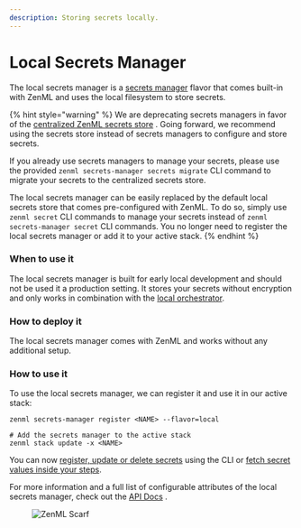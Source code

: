 ```yaml
---
description: Storing secrets locally.
---
```


# Local Secrets Manager

The local secrets manager is a [secrets manager](secrets-managers.md) flavor that comes built-in with ZenML and uses the
local filesystem to store secrets.

{% hint style="warning" %}
We are deprecating secrets managers in favor of
the [centralized ZenML secrets store](/docs/book/platform-guide/set-up-your-mlops-platform/use-the-secret-store/use-the-secret-store.md)
. Going forward, we recommend using the secrets store instead of secrets managers to configure and store secrets.

If you already use secrets managers to manage your secrets, please use the
provided `zenml secrets-manager secrets migrate` CLI command to migrate your secrets to the centralized secrets store.

The local secrets manager can be easily replaced by the default local secrets store that comes pre-configured with
ZenML. To do so, simply use `zenml secret` CLI commands to manage your secrets instead of `zenml secrets-manager secret`
CLI commands. You no longer need to register the local secrets manager or add it to your active stack.
{% endhint %}

### When to use it

The local secrets manager is built for early local development and should not be used it a production setting. It stores
your secrets without encryption and only works in combination with the [local orchestrator](../orchestrators/local.md).

### How to deploy it

The local secrets manager comes with ZenML and works without any additional setup.

### How to use it

To use the local secrets manager, we can register it and use it in our active stack:

```shell
zenml secrets-manager register <NAME> --flavor=local 

# Add the secrets manager to the active stack
zenml stack update -x <NAME>
```

You can now [register, update or delete secrets](secrets-managers.md#in-the-cli) using the CLI
or [fetch secret values inside your steps](secrets-managers.md#in-a-zenml-step).

For more information and a full list of configurable attributes of the local secrets manager, check out
the [API Docs](https://apidocs.zenml.io/latest/core\_code\_docs/core-secrets\_managers/#zenml.secrets\_managers.local.local\_secrets\_manager.LocalSecretsManager)
.

<!-- For scarf -->
<figure><img alt="ZenML Scarf" referrerpolicy="no-referrer-when-downgrade" src="https://static.scarf.sh/a.png?x-pxid=f0b4f458-0a54-4fcd-aa95-d5ee424815bc" /></figure>
